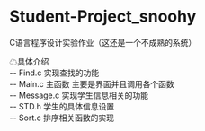 # Student-Project_snoohy
C语言程序设计实验作业（这还是一个不成熟的系统）

☁具体介绍<br>
-- Find.c 实现查找的功能<br>
-- Main.c 主函数 主要是界面并且调用各个函数<br>
-- Message.c 实现学生信息相关的功能<br>
-- STD.h 学生的具体信息设置<br>
-- Sort.c 排序相关函数的实现<br>
